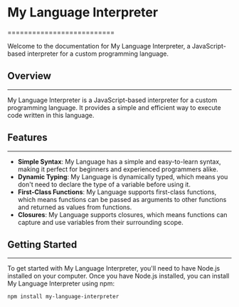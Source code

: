 # My Language Interpreter
==========================

Welcome to the documentation for My Language Interpreter, a JavaScript-based interpreter for a custom programming language.

## Overview
------------

My Language Interpreter is a JavaScript-based interpreter for a custom programming language. It provides a simple and efficient way to execute code written in this language.

## Features
------------

* **Simple Syntax**: My Language has a simple and easy-to-learn syntax, making it perfect for beginners and experienced programmers alike.
* **Dynamic Typing**: My Language is dynamically typed, which means you don't need to declare the type of a variable before using it.
* **First-Class Functions**: My Language supports first-class functions, which means functions can be passed as arguments to other functions and returned as values from functions.
* **Closures**: My Language supports closures, which means functions can capture and use variables from their surrounding scope.

## Getting Started
-------------------

To get started with My Language Interpreter, you'll need to have Node.js installed on your computer. Once you have Node.js installed, you can install My Language Interpreter using npm:
```ps
npm install my-language-interpreter